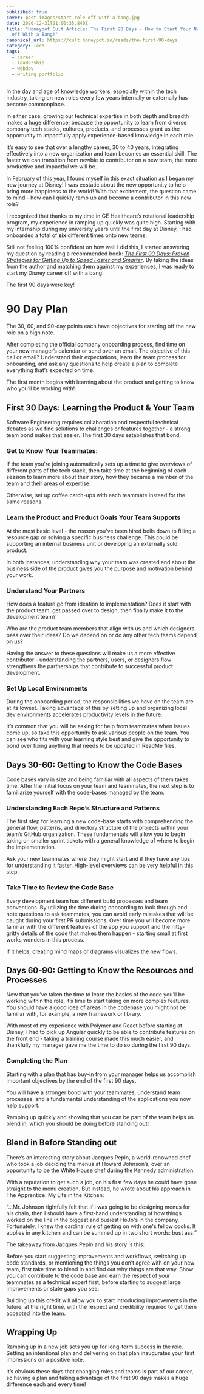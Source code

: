 ```yaml
---
published: true
cover: post-images/start-role-off-with-a-bang.jpg
date: 2020-12-31T21:00:35.840Z
title: "Honeypot Cult Article: The First 90 Days - How to Start Your New Role
  off With a Bang!"
canonical_url: https://cult.honeypot.io/reads/the-first-90-days
category: Tech
tags:
  - career
  - leadership
  - webdev
  - writing portfolio
---
```

In the day and age of knowledge workers, especially within the tech industry, taking on new roles every few years internally or externally has become commonplace.

In either case, growing our technical expertise in both depth and breadth makes a huge difference; because the opportunity to learn from diverse company tech stacks, cultures, products, and processes grant us the opportunity to impactfully apply experience-based knowledge in each role.

It’s easy to see that over a lengthy career, 30 to 40 years, integrating effectively into a new organization and team becomes an essential skill. The faster we can transition from newbie to contributor on a new team, the more productive and impactful we will be.

In February of this year, I found myself in this exact situation as I began my new journey at Disney! I was ecstatic about the new opportunity to help bring more happiness to the world! With that excitement, the question came to mind - how can I quickly ramp up and become a contributor in this new role?

I recognized that thanks to my time in GE Healthcare’s rotational leadership program, my experience in ramping up quickly was quite high. Starting with my internship during my university years until the first day at Disney, I had onboarded a total of **six** different times onto new teams.

Still not feeling 100% confident on how well I did this, I started answering my question by reading a recommended book: *[The First 90 Days: Proven Strategies for Getting Up to Speed Faster and Smarter](https://www.goodreads.com/book/show/15824358-the-first-90-days)*. By taking the ideas from the author and matching them against my experiences, I was ready to start my Disney career off with a bang!

The first 90 days were key!

# **90 Day Plan**

The 30, 60, and 90-day points each have objectives for starting off the new role on a high note.

After completing the official company onboarding process, find time on your new manager’s calendar or send over an email. The objective of this call or email? Understand their expectations, learn the team process for onboarding, and ask any questions to help create a plan to complete everything that’s expected on time.

The first month begins with learning about the product and getting to know who you’ll be working with!

## **First 30 Days: Learning the Product & Your Team**

Software Engineering requires collaboration and respectful technical debates as we find solutions to challenges or features together - a strong team bond makes that easier. The first 30 days establishes that bond.

### Get to Know Your Teammates:

If the team you're joining automatically sets up a time to give overviews of different parts of the tech stack, then take time at the beginning of each session to learn more about their story, how they became a member of the team and their areas of expertise.

Otherwise, set up coffee catch-ups with each teammate instead for the same reasons.

### Learn the Product and Product Goals Your Team Supports

At the most basic level - the reason you’ve been hired boils down to filling a resource gap or solving a specific business challenge. This could be supporting an internal business unit or developing an externally sold product.

In both instances, understanding why your team was created and about the business side of the product gives you the purpose and motivation behind your work.

### Understand Your Partners

How does a feature go from ideation to implementation? Does it start with the product team, get passed over to design, then finally make it to the development team?

Who are the product team members that align with us and which designers pass over their ideas? Do we depend on or do any other tech teams depend on us?

Having the answer to these questions will make us a more effective contributor - understanding the partners, users, or designers flow strengthens the partnerships that contribute to successful product development.

### Set Up Local Environments

During the onboarding period, the responsibilities we have on the team are at its lowest. Taking advantage of this by setting up and organizing local dev environments accelerates productivity levels in the future.

It’s common that you will be asking for help from teammates when issues come up, so take this opportunity to ask various people on the team. You can see who fits with your learning style best and give the opportunity to bond over fixing anything that needs to be updated in ReadMe files.

## **Days 30-60: Getting to Know the Code Bases**

Code bases vary in size and being familiar with all aspects of them takes time. After the initial focus on your team and teammates, the next step is to familiarize yourself with the code-bases managed by the team.

### Understanding Each Repo’s Structure and Patterns

The first step for learning a new code-base starts with comprehending the general flow, patterns, and directory structure of the projects within your team’s GitHub organization. These fundamentals will allow you to begin taking on smaller sprint tickets with a general knowledge of where to begin the implementation.

Ask your new teammates where they might start and if they have any tips for understanding it faster. High-level overviews can be very helpful in this step.

### Take Time to Review the Code Base

Every development team has different build processes and team conventions. By utilizing the time during onboarding to look through and note questions to ask teammates, you can avoid early mistakes that will be caught during your first PR submissions. Over time you will become more familiar with the different features of the app you support and the nitty-gritty details of the code that makes them happen - starting small at first works wonders in this process.

If it helps, creating mind maps or diagrams visualizes the new flows.

## **Days 60-90: Getting to Know the Resources and Processes**

Now that you’ve taken the time to learn the basics of the code you’ll be working within the role, it’s time to start taking on more complex features. You should have a good idea of areas in the codebase you might not be familiar with, for example, a new framework or library.

With most of my experience with Polymer and React before starting at Disney, I had to pick up Angular quickly to be able to contribute features on the front end - taking a training course made this much easier, and thankfully my manager gave me the time to do so during the first 90 days.

### Completing the Plan

Starting with a plan that has buy-in from your manager helps us accomplish important objectives by the end of the first 90 days.

You will have a stronger bond with your teammates, understand team processes, and a fundamental understanding of the applications you now help support.

Ramping up quickly and showing that you can be part of the team helps us blend in, which you should be doing before standing out!

## **Blend in Before Standing out**

There’s an interesting story about Jacques Pepin, a world-renowned chef who took a job deciding the menus at Howard Johnson’s, over an opportunity to be the White House chef during the Kennedy administration.

With a reputation to get such a job, on his first few days he could have gone straight to the menu creation. But instead, he wrote about his approach in The Apprentice: My Life in the Kitchen:

“...Mr. Johnson rightfully felt that if I was going to be designing menus for his chain, then I should have a first-hand understanding of how things worked on the line in the biggest and busiest HoJo's in the company. Fortunately, I knew the cardinal rule of getting on with one's fellow cooks. It applies in any kitchen and can be summed up in two short words: bust ass.”

The takeaway from Jacques Pepin and his story is this:

Before you start suggesting improvements and workflows, switching up code standards, or mentioning the things you don’t agree with on your new team, first take time to blend in and find out why things are that way. Show you can contribute to the code base and earn the respect of your teammates as a technical expert first, before starting to suggest large improvements or state gaps you see.

Building up this credit will allow you to start introducing improvements in the future, at the right time, with the respect and credibility required to get them accepted into the team.

## **Wrapping Up**

Ramping up in a new job sets you up for long-term success in the role. Setting an intentional plan and delivering on that plan inaugurates your first impressions on a positive note.

It’s obvious these days that changing roles and teams is part of our career, so having a plan and taking advantage of the first 90 days makes a huge difference each and every time!
